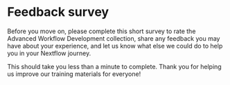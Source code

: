 # Feedback survey

Before you move on, please complete this short survey to rate the Advanced Workflow Development collection, share any feedback you may have about your experience, and let us know what else we could do to help you in your Nextflow journey.

This should take you less than a minute to complete. Thank you for helping us improve our training materials for everyone!

<div data-tf-live="01JMHYE82Z92J2Q6Q3Z7QJ1BFW"></div><script src="//embed.typeform.com/next/embed.js"></script>
